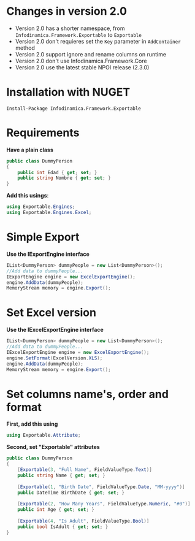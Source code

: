 # Changes in version 2.0
* Version 2.0 has a shorter namespace, from `Infodinamica.Framework.Exportable` to `Exportable`
* Version 2.0 don't requieres set the `Key` parameter in `AddContainer` method
* Version 2.0 support ignore and rename columns on runtime
* Version 2.0 don't use Infodinamica.Framework.Core
* Version 2.0 use the latest stable NPOI release (2.3.0)

# Installation with NUGET
`Install-Package Infodinamica.Framework.Exportable`

# Requirements
**Have a plain class**   
``` c#
public class DummyPerson
{
    public int Edad { get; set; }
    public string Nombre { get; set; }
}
```

**Add this usings**:   
``` c#
using Exportable.Engines;
using Exportable.Engines.Excel;
```

# Simple Export   
**Use the IExportEngine interface**  
``` c#
IList<DummyPerson> dummyPeople = new List<DummyPerson>();
//Add data to dummyPeople...
IExportEngine engine = new ExcelExportEngine();
engine.AddData(dummyPeople); 
MemoryStream memory = engine.Export();
```

# Set Excel version
**Use the IExcelExportEngine interface**  
``` c#
IList<DummyPerson> dummyPeople = new List<DummyPerson>();
//Add data to dummyPeople...
IExcelExportEngine engine = new ExcelExportEngine();
engine.SetFormat(ExcelVersion.XLS);
engine.AddData(dummyPeople); 
MemoryStream memory = engine.Export();
```


# Set columns name's, order and format
**First, add this using**    
``` c#
using Exportable.Attribute;
```

**Second, set "Exportable" attributes**    
``` c#
public class DummyPerson
{   
    [Exportable(3, "Full Name", FieldValueType.Text)]  
    public string Name { get; set; }
    
    [Exportable(1, "Birth Date", FieldValueType.Date, "MM-yyyy")]   
    public DateTime BirthDate { get; set; } 
    
    [Exportable(2, "How Many Years", FieldValueType.Numeric, "#0")]   
    public int Age { get; set; }
    
    [Exportable(4, "Is Adult", FieldValueType.Bool)]    
    public bool IsAdult { get; set; }   
}
```

